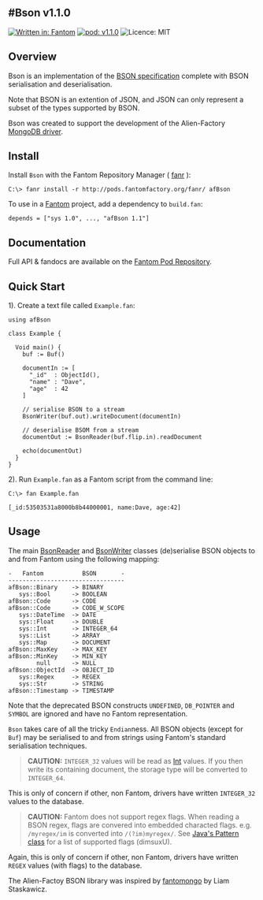 #Bson v1.1.0
---
[![Written in: Fantom](http://img.shields.io/badge/written%20in-Fantom-lightgray.svg)](http://fantom.org/)
[![pod: v1.1.0](http://img.shields.io/badge/pod-v1.1.0-yellow.svg)](http://www.fantomfactory.org/pods/afBson)
![Licence: MIT](http://img.shields.io/badge/licence-MIT-blue.svg)

## Overview

Bson is an implementation of the [BSON specification](http://bsonspec.org/spec.html) complete with BSON serialisation and deserialisation.

Note that BSON is an extention of JSON, and JSON can only represent a subset of the types supported by BSON.

Bson was created to support the development of the Alien-Factory [MongoDB driver](http://pods.fantomfactory.org/pods/afMongo).

## Install

Install `Bson` with the Fantom Repository Manager ( [fanr](http://fantom.org/doc/docFanr/Tool.html#install) ):

    C:\> fanr install -r http://pods.fantomfactory.org/fanr/ afBson

To use in a [Fantom](http://fantom.org/) project, add a dependency to `build.fan`:

    depends = ["sys 1.0", ..., "afBson 1.1"]

## Documentation

Full API & fandocs are available on the [Fantom Pod Repository](http://pods.fantomfactory.org/pods/afBson/).

## Quick Start

1). Create a text file called `Example.fan`:

```
using afBson

class Example {

  Void main() {
    buf := Buf()

    documentIn := [
      "_id"  : ObjectId(),
      "name" : "Dave",
      "age"  : 42
    ]

    // serialise BSON to a stream
    BsonWriter(buf.out).writeDocument(documentIn)

    // deserialise BSOM from a stream
    documentOut := BsonReader(buf.flip.in).readDocument

    echo(documentOut)
  }
}
```

2). Run `Example.fan` as a Fantom script from the command line:

```
C:\> fan Example.fan

[_id:53503531a8000b8b44000001, name:Dave, age:42]
```

## Usage

The main [BsonReader](http://pods.fantomfactory.org/pods/afBson/api/BsonReader) and [BsonWriter](http://pods.fantomfactory.org/pods/afBson/api/BsonWriter) classes (de)serialise BSON objects to and from Fantom using the following mapping:

```
-   Fantom           BSON       -
---------------------------------
afBson::Binary    -> BINARY
   sys::Bool      -> BOOLEAN
afBson::Code      -> CODE
afBson::Code      -> CODE_W_SCOPE
   sys::DateTime  -> DATE
   sys::Float     -> DOUBLE
   sys::Int       -> INTEGER_64
   sys::List      -> ARRAY
   sys::Map       -> DOCUMENT
afBson::MaxKey    -> MAX_KEY
afBson::MinKey    -> MIN_KEY
        null      -> NULL
afBson::ObjectId  -> OBJECT_ID
   sys::Regex     -> REGEX
   sys::Str       -> STRING
afBson::Timestamp -> TIMESTAMP
```

Note that the deprecated BSON constructs `UNDEFINED`, `DB_POINTER` and `SYMBOL` are ignored and have no Fantom representation.

`Bson` takes care of all the tricky `Endian`ness. All BSON objects (except for `Buf`) may be serialised to and from strings using Fantom's standard serialisation techniques.

> **CAUTION:** `INTEGER_32` values will be read as [Int](http://fantom.org/doc/sys/Int.html) values. If you then write its containing document, the storage type will be converted to `INTEGER_64`.

This is only of concern if other, non Fantom, drivers have written `INTEGER_32` values to the database.

> **CAUTION:** Fantom does not support regex flags. When reading a BSON regex, flags are convered into embedded characted flags. e.g. `/myregex/im` is converted into `/(?im)myregex/`. See [Java's Pattern class](http://docs.oracle.com/javase/7/docs/api/java/util/regex/Pattern.html#special) for a list of supported flags (dimsuxU).

Again, this is only of concern if other, non Fantom, drivers have written `REGEX` values (with flags) to the database.

The Alien-Factoy BSON library was inspired by [fantomongo](https://bitbucket.org/liamstask/fantomongo) by Liam Staskawicz.

